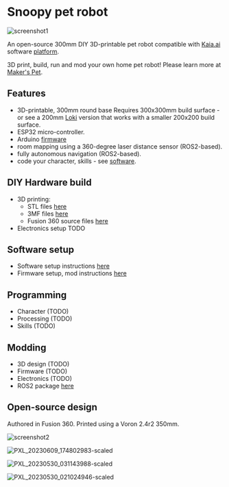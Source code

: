 # Snoopy pet robot

![screenshot1](https://github.com/makerspet/kaiaai_snoopy/assets/143911662/7cb95c4c-3b06-4502-b9aa-d4a8d713990e)

An open-source 300mm DIY 3D-printable pet robot compatible with [Kaia.ai](https://kaia.ai) software [platform](https://github.com/kaiaai/).

3D print, build, run and mod your own home pet robot! Please learn more at [Maker's Pet](https://makerspet.com).

## Features
- 3D-printable, 300mm round base
  Requires 300x300mm build surface - or see a 200mm [Loki](https://github.com/makerspet/kaiaai_loki)
version that works with a smaller 200x200 build surface.
- ESP32 micro-controller.
- Arduino [firmware](https://github.com/makerspet/kaiaai_snoopy/tree/main/firmware)
- room mapping using a 360-degree laser distance sensor (ROS2-based).
- fully autonomous navigation (ROS2-based).
- code your character, skills - see [software](https://kaia.ai).

## DIY Hardware build
- 3D printing:
  - STL files [here](https://github.com/makerspet/kaiaai_snoopy/tree/main/hardware/stl/)
  - 3MF files [here](https://github.com/makerspet/kaiaai_snoopy/tree/main/hardware/3mf/)
  - Fusion 360 source files [here](https://github.com/makerspet/kaiaai_snoopy/tree/main/hardware/fusion360)
- Electronics setup TODO

## Software setup
- Software setup instructions [here](https://github.com/makerspet/kaiaai_snoopy/tree/main/config)
- Firmware setup, mod instructions [here](https://github.com/makerspet/kaiaai_snoopy/tree/main/firmware/)

## Programming
- Character (TODO)
- Processing (TODO)
- Skills (TODO)

## Modding
- 3D design (TODO)
- Firmware (TODO)
- Electronics (TODO)
- ROS2 package [here](https://github.com/makerspet/kaiaai_snoopy/tree/main/urdf)

## Open-source design
Authored in Fusion 360. Printed using a Voron 2.4r2 350mm.

![screenshot2](https://github.com/makerspet/kaiaai_snoopy/assets/143911662/11cb3721-ff3d-4806-9010-25725e0a10e3)

![PXL_20230609_174802983-scaled](https://github.com/makerspet/kaiaai_snoopy/assets/143911662/689842a7-321f-4944-9b04-38ad58f68a2c)

![PXL_20230530_031143988-scaled](https://github.com/makerspet/kaiaai_snoopy/assets/143911662/89042e18-19d9-468f-8df3-c9fcf912ba8f)

![PXL_20230530_021024946-scaled](https://github.com/makerspet/kaiaai_snoopy/assets/143911662/f9d9d3c2-3dc0-4658-9df7-80dd81a843b6)
